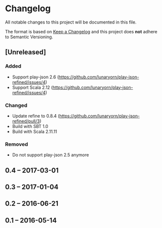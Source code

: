 # Changelog
All notable changes to this project will be documented in this file.

The format is based on [Keep a Changelog](http://keepachangelog.com/en/1.0.0/)
and this project does **not** adhere to Semantic Versioning.

## [Unreleased]
### Added
- Support play-json 2.6 (<https://github.com/lunaryorn/play-json-refined/issues/4>)
- Support Scala 2.12 (<https://github.com/lunaryorn/play-json-refined/issues/4>)

### Changed
- Update refine to 0.8.4 (<https://github.com/lunaryorn/play-json-refined/pull/3>)
- Build with SBT 1.0
- Build with Scala 2.11.11

### Removed
- Do not support play-json 2.5 anymore

## 0.4 – 2017-03-01

## 0.3 – 2017-01-04

## 0.2 – 2016-06-21

## 0.1 – 2016-05-14
